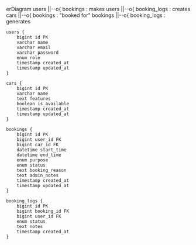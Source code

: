 erDiagram
    users ||--o{ bookings : makes
    users ||--o{ booking_logs : creates
    cars ||--o{ bookings : "booked for"
    bookings ||--o{ booking_logs : generates

    users {
        bigint id PK
        varchar name
        varchar email
        varchar password
        enum role
        timestamp created_at
        timestamp updated_at
    }

    cars {
        bigint id PK
        varchar name
        text features
        boolean is_available
        timestamp created_at
        timestamp updated_at
    }

    bookings {
        bigint id PK
        bigint user_id FK
        bigint car_id FK
        datetime start_time
        datetime end_time
        enum purpose
        enum status
        text booking_reason
        text admin_notes
        timestamp created_at
        timestamp updated_at
    }

    booking_logs {
        bigint id PK
        bigint booking_id FK
        bigint user_id FK
        enum status
        text notes
        timestamp created_at
    }
